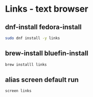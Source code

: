 # Links - text browser

## dnf-install fedora-install
```sh
sudo dnf install -y links
```

## brew-install bluefin-install
```sh
brew installl links
```

## alias screen default run
```sh
screen links
```
